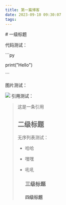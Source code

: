 ```yaml
---
title: 第一篇博客
date: 2023-09-10 09:30:07
tags:
---
```


\# 一级标题 

代码测试： 

\```py 

print("Hello") 

\```

 图片测试： 

![](http://mculover666.cn/blog/20191031/R4mWMXsrRKxu.png?imageslim) 引用测试：

> 这是一条引用 
>
> ## 二级标题 
>
> 无序列表测试：
>
> - 哈哈 
>
> - 嘿嘿 
>
> - 吼吼 
>
>   ### 三级标题
>
>    #### 四级标题 
>
>   
